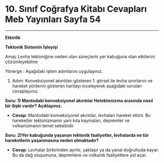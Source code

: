 # 10. Sınıf Coğrafya Kitabı Cevapları Meb Yayınları Sayfa 54

---

**Etkinlik**

**Tektonik Sistemin İşleyişi**

Amaç Levha tektoniğine neden olan süreçlerin yer kabuğuna olan etkilerini çözümleyebilme

 Yönerge : Aşağıdaki işlem adımlarını uygulayınız.

1. Adım: Konveksiyonel akıntıları gösteren 1. görsel ile levha sınırlarını ve hareket yönlerini gösteren haritayı inceleyerek aşağıdaki soruları cevaplayınız.

**Soru: 1) Mantodaki konveksiyonel akıntılar Hetektonizma arasında nasıl bir ilişki vardır? Açıklayınız.**

-   **Cevap**: Mantodaki konveksiyonel akıntılar, levhaları hareket ettirir. Bu hareketler tektonizmanın yani kıta kaymaları, depremler ve volkanizmanın temel sebebidir.

**Soru: 2)Yer kabuğunda yaşanan tektonik faaliyetler, levhalarda ne tür hareketlerin yaşanmasına neden olmaktadır?**

-   **Cevap**: Levhalar birbirinden ayrılır, yaklaşır ya da yanal doğrultuda kayar. Bu da dağ oluşumuna, depremlere ve volkanik faaliyetlere yol açar.